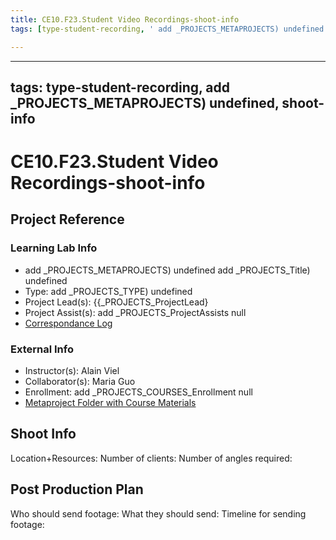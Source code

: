 ```yaml
---
title: CE10.F23.Student Video Recordings-shoot-info
tags: [type-student-recording, ' add _PROJECTS_METAPROJECTS) undefined', ' shoot-info']

---
```


---
tags: type-student-recording, add _PROJECTS_METAPROJECTS) undefined, shoot-info
---

# CE10.F23.Student Video Recordings-shoot-info
## Project Reference
### Learning Lab Info
* add _PROJECTS_METAPROJECTS) undefined add _PROJECTS_Title) undefined
* Type: add _PROJECTS_TYPE) undefined
* Project Lead(s): {{_PROJECTS_ProjectLead}
* Project Assist(s): add _PROJECTS_ProjectAssists null
* [Correspondance Log](https://drive.google.com/drive/folders/1zFiJfdCBrkA3hjB2xIthkItVTtBJhNgH?usp=drive_link)

### External Info
* Instructor(s): Alain Viel
* Collaborator(s): Maria Guo
* Enrollment: add _PROJECTS_COURSES_Enrollment null
* [Metaproject Folder with Course Materials](https://drive.google.com/drive/folders/1diSa_tXPrPCznus91w1n1DBi9FJWzgYQ)



## Shoot Info
Location+Resources:
Number of clients: 
Number of angles required:

## Post Production Plan
Who should send footage:
What they should send:
Timeline for sending footage:


